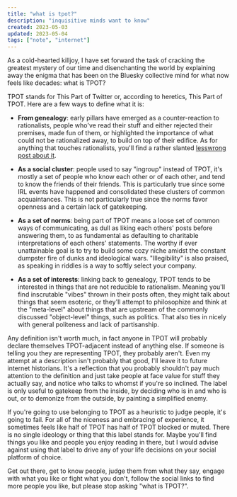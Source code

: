 ```yaml
---
title: "what is tpot?"
description: "inquisitive minds want to know"
created: 2023-05-03
updated: 2023-05-04
tags: ["note", "internet"]
---
```


As a cold-hearted killjoy, I have set forward the task of cracking the greatest mystery of our time and disenchanting the world by explaining away the enigma that has been on the Bluesky collective mind for what now feels like decades: what is TPOT?

TPOT stands for This Part of Twitter or, according to heretics, This Part of TPOT. Here are a few ways to define what it is:

- **From genealogy**: early pillars have emerged as a counter-reaction to rationalists, people who've read their stuff and either rejected their premises, made fun of them, or highlighted the importance of what could not be rationalized away, to build on top of their edifice. As for anything that touches rationalists, you'll find a rather slanted [lesswrong post about it](https://www.lesswrong.com/posts/rtM3jFaoQn3eoAiPh/explaining-the-twitter-postrat-scene).


- **As a social cluster**: people used to say "ingroup" instead of TPOT, it's mostly a set of people who know each other or of each other, and tend to know the friends of their friends. This is particularly true since some IRL events have happened and consolidated these clusters of common acquaintances. This is not particularly true since the norms favor openness and a certain lack of gatekeeping. 


- **As a set of norms**: being part of TPOT means a loose set of common ways of communicating, as dull as liking each others' posts before answering them, to as fundamental as defaulting to charitable interpretations of each others' statements. The worthy if ever unattainable goal is to try to build some cozy niche amidst the constant dumpster fire of dunks and ideological wars. "Illegibility" is also praised, as speaking in riddles is a way to softly select your company.


- **As a set of interests**: linking back to genealogy, TPOT tends to be interested in things that are not reducible to rationalism. Meaning you'll find inscrutable "vibes" thrown in their posts often, they might talk about things that seem esoteric, or they'll attempt to philosophize and think at the "meta-level" about things that are upstream of the commonly discussed "object-level" things, such as politics. That also ties in nicely with general politeness and lack of partisanship. 

Any definition isn't worth much, in fact anyone in TPOT will probably declare themselves TPOT-adjacent instead of anything else. If someone is telling you they are representing TPOT, they probably aren't. Even my attempt at a description isn't probably that good, I'll leave it to future internet historians. It's a reflection that you probably shouldn't pay much attention to the definition and just take people at face value for stuff they actually say, and notice who talks to whomst if you're so inclined. The label is only useful to gatekeep from the inside, by deciding who is in and who is out, or to demonize from the outside, by painting a simplified enemy. 

If you're going to use belonging to TPOT as a heuristic to judge people, it's going to fail. For all of the niceness and embracing of experience, it sometimes feels like half of TPOT has half of TPOT blocked or muted. There is no single ideology or thing that this label stands for. Maybe you'll find things you like and people you enjoy reading in there, but I would advise against using that label to drive any of your life decisions on your social platform of choice.

Get out there, get to know people, judge them from what they say, engage with what you like or fight  what you don't, follow the social links to find more people you like, but please stop asking "what is TPOT?". 
